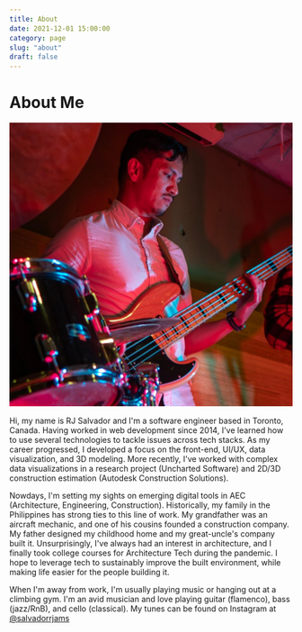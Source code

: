 ```yaml
---
title: About
date: 2021-12-01 15:00:00
category: page
slug: "about"
draft: false
---
```


# About Me

![Portrait of the author](./it-me.jpg)

Hi, my name is RJ Salvador and I'm a software engineer based in Toronto, Canada. Having worked in web development since 2014, I've learned how to use several technologies to tackle issues across tech stacks. As my career progressed, I developed a focus on the front-end, UI/UX, data visualization, and 3D modeling. More recently, I've worked with complex data visualizations in a research project (Uncharted Software) and 2D/3D construction estimation (Autodesk Construction Solutions).

Nowdays, I'm setting my sights on emerging digital tools in AEC (Architecture, Engineering, Construction). Historically, my family in the Philippines has strong ties to this line of work. My grandfather was an aircraft mechanic, and one of his cousins founded a construction company. My father designed my childhood home and my great-uncle's company built it. Unsurprisingly, I've always had an interest in architecture, and I finally took college courses for Architecture Tech during the pandemic. I hope to leverage tech to sustainably improve the built environment, while making life easier for the people building it.

When I'm away from work, I'm usually playing music or hanging out at a climbing gym. I'm an avid musician and love playing guitar (flamenco), bass (jazz/RnB), and cello (classical). My tunes can be found on Instagram at [@salvadorrjams](https://www.instagram.com/salvadorrjams/)
